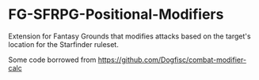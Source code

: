 # FG-SFRPG-Positional-Modifiers
Extension for Fantasy Grounds that modifies attacks based on the target's location for the Starfinder ruleset.

Some code borrowed from https://github.com/Dogfisc/combat-modifier-calc

